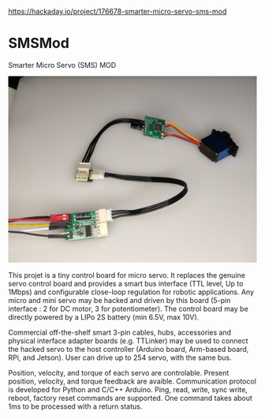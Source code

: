 https://hackaday.io/project/176678-smarter-micro-servo-sms-mod

# SMSMod
 Smarter Micro Servo (SMS) MOD

![Screenshot](Pictures/IMG20210105074709.jpg)

This projet is a tiny control board for micro servo. It replaces the genuine servo control board and provides a smart bus interface (TTL level, Up to 1Mbps) and configurable close-loop regulation for robotic applications. Any micro and mini servo may be hacked and driven by this board (5-pin interface : 2 for DC motor, 3 for potentiometer). The control board may be directly powered by a LIPo 2S battery (min 6.5V, max 10V). 

Commercial off-the-shelf smart 3-pin cables, hubs, accessories and physical interface adapter boards (e.g. TTLinker) may be used to connect the hacked servo to the host controller (Arduino board, Arm-based board, RPi, and Jetson). User can drive up to 254 servo, with the same bus.

Position, velocity, and torque of each servo are controlable. Present position, velocity, and torque feedback are avaible. Communication protocol is developed for Python and C/C++ Arduino. Ping, read, write, sync write, reboot, factory reset commands are supported. One command takes about 1ms to be processed with a return status.

